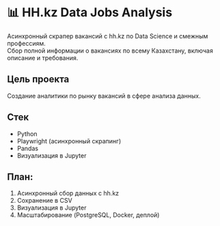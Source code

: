 # 📊 HH.kz Data Jobs Analysis

Асинхронный скрапер вакансий с hh.kz по Data Science и смежным профессиям.  
Сбор полной информации о вакансиях по всему Казахстану, включая описание и требования.

## Цель проекта
Создание аналитики по рынку вакансий в сфере анализа данных.

## Стек
- Python
- Playwright (асинхронный скрапинг)
- Pandas
- Визуализация в Jupyter

## План:
1. Асинхронный сбор данных с hh.kz
2. Сохранение в CSV
3. Визуализация в Jupyter
4. Масштабирование (PostgreSQL, Docker, деплой)
